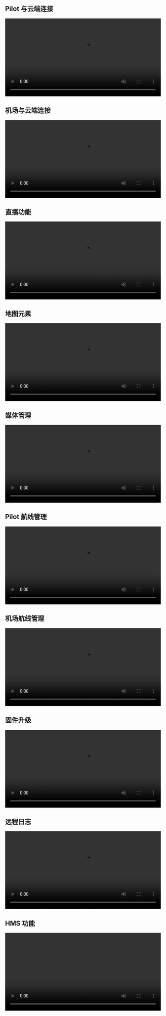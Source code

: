 ## Pilot 与云端连接

<video controls width ="100%">

<source src="https://terra-1-g.djicdn.com/71a7d383e71a4fb8887a310eb746b47f/cloudapi/demo/pilot.mp4" type = "video/mp4">

</video>

## 机场与云端连接

<video controls width ="100%">

<source src="https://terra-1-g.djicdn.com/71a7d383e71a4fb8887a310eb746b47f/cloudapi/V1.3/deploy-cn.mp4" type = "video/mp4">

</video>

      
## 直播功能

<video controls width ="100%">

<source src="https://terra-1-g.djicdn.com/71a7d383e71a4fb8887a310eb746b47f/cloudapi/demo/livestream.mp4" type = "video/mp4">

</video>


## 地图元素

<video controls width ="100%">

<source src="https://terra-1-g.djicdn.com/71a7d383e71a4fb8887a310eb746b47f/cloudapi/demo/map.mp4" type = "video/mp4">

</video>


## 媒体管理

<video controls width ="100%">

<source src="https://terra-1-g.djicdn.com/71a7d383e71a4fb8887a310eb746b47f/cloudapi/demo/media.mp4" type = "video/mp4">

</video>


## Pilot 航线管理

<video controls width ="100%">

<source src="https://terra-1-g.djicdn.com/71a7d383e71a4fb8887a310eb746b47f/cloudapi/demo/waypoint.mp4" type = "video/mp4">

</video>


## 机场航线管理

<video controls width ="100%">

<source src="https://terra-1-g.djicdn.com/71a7d383e71a4fb8887a310eb746b47f/cloudapi/V1.3/%E8%88%AA%E7%BA%BF%E4%BB%BB%E5%8A%A1-cn.mp4" type = "video/mp4">

</video>

## 固件升级

<video controls width ="100%">

<source src="https://terra-1-g.djicdn.com/71a7d383e71a4fb8887a310eb746b47f/cloudapi/V1.3/%E5%9B%BA%E4%BB%B6%E5%8D%87%E7%BA%A7-cn.mp4" type = "video/mp4">

</video>

## 远程日志

<video controls width ="100%">

<source src="https://terra-1-g.djicdn.com/71a7d383e71a4fb8887a310eb746b47f/cloudapi/V1.3/%E8%BF%9C%E7%A8%8B%E6%97%A5%E5%BF%97-cn.mp4" type = "video/mp4">

</video>

## HMS 功能

<video controls width ="100%">

<source src="https://terra-1-g.djicdn.com/71a7d383e71a4fb8887a310eb746b47f/cloudapi/V1.3/hms-cn.mp4" type = "video/mp4">

</video>